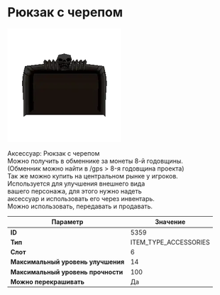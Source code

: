 # Рюкзак с черепом

![Item Image](../img/5359.webp?raw=true)

Аксессуар: Рюкзак с черепом<br>Можно получить в обменнике за монеты 8-й годовщины.<br>(Обменник можно найти в /gps > 8-я годовщина проекта)<br>Так же можно купить на центральном рынке у игроков.<br>Используется для улучшения внешнего вида<br>вашего персонажа, для этого нужно надеть<br>аксессуар и использовать его через инвентарь.<br>Можно использовать, передавать и продавать.


| Параметр | Значение |
|----------|----------|
| **ID** | 5359 |
| **Тип** | ITEM_TYPE_ACCESSORIES |
| **Слот** | 6 |
| **Максимальный уровень улучшения** | 14 |
| **Максимальный уровень прочности** | 100 |
| **Можно перекрашивать** | Да |

